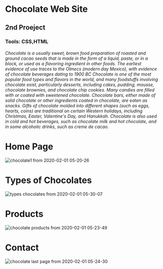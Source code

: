 # Chocolate Web Site
## 2nd Proeject
### Tools: CSS,HTML
###### Chocolate is a usually sweet, brown food preparation of roasted and ground cacao seeds that is made in the form of a liquid, paste, or in a block, or used as a flavoring ingredient in other foods. The earliest evidence of use traces to the Olmecs (modern day Mexico), with evidence of chocolate beverages dating to 1900 BC Chocolate is one of the most popular food types and flavors in the world, and many foodstuffs involving chocolate exist, particularly desserts, including cakes, pudding, mousse, chocolate brownies, and chocolate chip cookies. Many candies are filled with or coated with sweetened chocolate. Chocolate bars, either made of solid chocolate or other ingredients coated in chocolate, are eaten as snacks. Gifts of chocolate molded into different shapes (such as eggs, hearts, coins) are traditional on certain Western holidays, including Christmas, Easter, Valentine's Day, and Hanukkah. Chocolate is also used in cold and hot beverages, such as chocolate milk and hot chocolate, and in some alcoholic drinks, such as creme de cacao.

# Home Page
![chocolate1 from 2020-02-01 05-20-26](https://user-images.githubusercontent.com/53760280/73582527-9e117380-44b3-11ea-9c2d-2b66884985ce.png)

# Types of Chocolates
![types chocolates from 2020-02-01 05-30-07](https://user-images.githubusercontent.com/53760280/73582628-fc3e5680-44b3-11ea-972c-89cb54dce673.png)

# Products
![chocolate products from 2020-02-01 05-23-49](https://user-images.githubusercontent.com/53760280/73582661-23952380-44b4-11ea-8b80-a3920b8d9c55.png)

# Contact
![chocolate last page from 2020-02-01 05-24-30](https://user-images.githubusercontent.com/53760280/73582690-47f10000-44b4-11ea-84e2-4c22e65ad21e.png)

